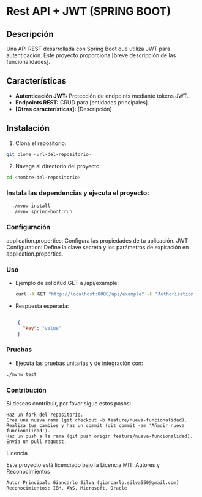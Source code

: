 # Rest API + JWT (SPRING BOOT)

## Descripción
Una API REST desarrollada con Spring Boot que utiliza JWT para autenticación. Este proyecto proporciona [breve descripción de las funcionalidades].

## Características
- **Autenticación JWT:** Protección de endpoints mediante tokens JWT.
- **Endpoints REST:** CRUD para [entidades principales].
- **[Otras características]:** [Descripción]

## Instalación
1. Clona el repositorio:
```bash
git clone <url-del-repositorio>
```

2. Navega al directorio del proyecto:
``` bash
cd <nombre-del-repositorio>
 ```

### Instala las dependencias y ejecuta el proyecto:

  ``` bash
    ./mvnw install
    ./mvnw spring-boot:run
  ```

### Configuración
application.properties: Configura las propiedades de tu aplicación.
JWT Configuration: Define la clave secreta y los parámetros de expiración en application.properties.

### Uso
* Ejemplo de solicitud GET a /api/example:

  ```bash
  curl -X GET "http://localhost:8080/api/example" -H "Authorization: Bearer <token>"
  ```

* Respuesta esperada:

```json

    {
      "key": "value"
    }
```

### Pruebas

* Ejecuta las pruebas unitarias y de integración con:

 ```bash
./mvnw test
```

### Contribución

Si deseas contribuir, por favor sigue estos pasos:

    Haz un fork del repositorio.
    Crea una nueva rama (git checkout -b feature/nueva-funcionalidad).
    Realiza tus cambios y haz un commit (git commit -am 'Añadir nueva funcionalidad').
    Haz un push a la rama (git push origin feature/nueva-funcionalidad).
    Envía un pull request.

Licencia

Este proyecto está licenciado bajo la Licencia MIT.
Autores y Reconocimientos

    Autor Principal: Giancarlo Silva (giancarlo.silva550@gmail.com)
    Reconocimientos: IBM, AWS, Microsoft, Oracle

